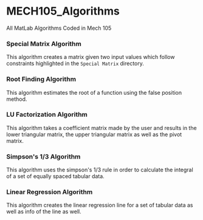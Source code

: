 # MECH105_Algorithms
All MatLab Algorithms Coded in Mech 105

### Special Matrix Algorithm
This algorithm creates a matrix given two input values which follow constraints highlighted in the `Special Matrix` directory.

### Root Finding Algorithm
This algorithm estimates the root of a function using the false position method.

### LU Factorization Algorithm
This algorithm takes a coefficient matrix made by the user and results in the lower triangular matrix, the upper triangular matrix as well as the pivot matrix.

### Simpson's 1/3 Algorithm
This algorithm uses the simpson's 1/3 rule in order to calculate the integral of a set of equally spaced tabular data.

### Linear Regression Algorithm
This algorithm creates the linear regression line for a set of tabular data as well as info of the line as well.

